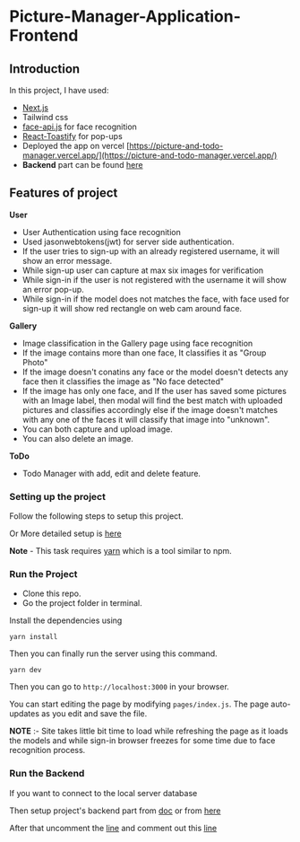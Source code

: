 # Picture-Manager-Application-Frontend

## Introduction

In this project, I have used:

- [Next.js](https://nextjs.org/)
- Tailwind css
- [face-api.js](https://github.com/justadudewhohacks/face-api.js/) for face recognition
- [React-Toastify](https://www.npmjs.com/package/react-toastify) for pop-ups
- Deployed the app on vercel [https://picture-and-todo-manager.vercel.app/](https://picture-and-todo-manager.vercel.app/)
- **Backend** part can be found [here](https://github.com/1DEVESH1/Picture-Manager-Application-Backend)


## Features of project

**User**
- User Authentication using face recognition
- Used jasonwebtokens(jwt) for server side authentication.
- If the user tries to sign-up with an already registered username, it will show an error message.
- While sign-up user can capture at max six images for verification
- While sign-in if the user is not registered with the username it will show an error pop-up.
- While sign-in if the model does not matches the face, with face used for sign-up it will show red rectangle on web cam around face.

**Gallery**
- Image classification in the Gallery page using face recognition
- If the image contains more than one face, It classifies it as "Group Photo"
- If the image doesn't conatins any face or the model doesn't detects any face then it classifies the image as "No face detected"
- If the image has only one face, and If the user has saved some pictures with an Image label, then modal will find the best match with uploaded pictures and classifies accordingly else if the image doesn't matches with any one of the faces it will classify that image into "unknown".
- You can both capture and upload image.
- You can also delete an image.

**ToDo** 
- Todo Manager with add, edit and delete feature.




### Setting up the project

Follow the following steps to setup this project.

Or More detailed setup is [here](https://docs.google.com/document/d/1UmVJL3SP4rOPm0j1gDLmBRXoL8ogDCn5WWsugZrLdnE/edit?usp=sharing)

**Note** - This task requires [yarn](https://yarnpkg.com/) which is a tool similar to npm.

### Run the Project

- Clone this repo.
- Go the project folder in terminal.

Install the dependencies using
```
yarn install
```

Then you can finally run the server using this command.
```
yarn dev
```

Then you can go to `http://localhost:3000` in your browser.

You can start editing the page by modifying `pages/index.js`. The page auto-updates as you edit and save the file.

**NOTE** :- Site takes little bit time to load while refreshing the page as it loads the models and while sign-in browser freezes for some time due to face recognition process.




### Run the Backend

If you want to connect to the local server database

Then setup project's backend part from [doc](https://docs.google.com/document/d/1UmVJL3SP4rOPm0j1gDLmBRXoL8ogDCn5WWsugZrLdnE/edit?usp=sharing) or from [here](https://github.com/1DEVESH1/Picture-Manager-Application-Backend#picture-manager-application-backend) 

After that uncomment the [line](https://github.com/1DEVESH1/Picture-Manager-Application-Frontend/blob/b38c1d3b81830c31bacd9b9a618712f18a0f8af3/utils/axios.jsx#L3) and comment out this [line](https://github.com/1DEVESH1/Picture-Manager-Application-Frontend/blob/b38c1d3b81830c31bacd9b9a618712f18a0f8af3/utils/axios.jsx#L4)


